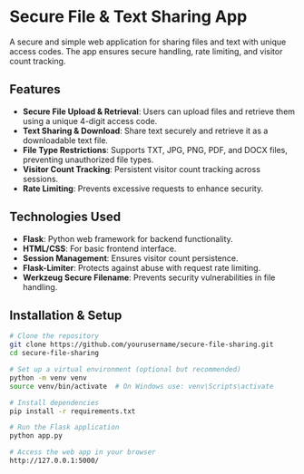 # Secure File & Text Sharing App

A secure and simple web application for sharing files and text with unique access codes. The app ensures secure handling, rate limiting, and visitor count tracking.

## Features

- **Secure File Upload & Retrieval**: Users can upload files and retrieve them using a unique 4-digit access code.
- **Text Sharing & Download**: Share text securely and retrieve it as a downloadable text file.
- **File Type Restrictions**: Supports TXT, JPG, PNG, PDF, and DOCX files, preventing unauthorized file types.
- **Visitor Count Tracking**: Persistent visitor count tracking across sessions.
- **Rate Limiting**: Prevents excessive requests to enhance security.

## Technologies Used

- **Flask**: Python web framework for backend functionality.
- **HTML/CSS**: For basic frontend interface.
- **Session Management**: Ensures visitor count persistence.
- **Flask-Limiter**: Protects against abuse with request rate limiting.
- **Werkzeug Secure Filename**: Prevents security vulnerabilities in file handling.

## Installation & Setup

```sh
# Clone the repository
git clone https://github.com/yourusername/secure-file-sharing.git
cd secure-file-sharing

# Set up a virtual environment (optional but recommended)
python -m venv venv
source venv/bin/activate  # On Windows use: venv\Scripts\activate

# Install dependencies
pip install -r requirements.txt

# Run the Flask application
python app.py

# Access the web app in your browser
http://127.0.0.1:5000/
